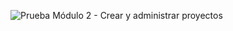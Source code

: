 ![Prueba Módulo 2 - Crear y administrar proyectos](https://user-images.githubusercontent.com/99109846/153693992-106fd0d1-caaf-46b3-98c0-df34f3d79cfb.png)

